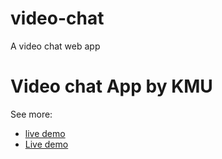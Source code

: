 # video-chat
A video chat web app
<h1>Video chat App by KMU</h1>

See more:
* [live demo](https://www.scaledrone.com/blog/posts/webrtc-tutorial-simple-video-chat)
* [Live demo](https://mohamedusaied.github.io/video-chat/index.html)

